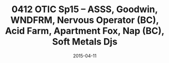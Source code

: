 ---
title: 0412 OTIC Sp15 – ASSS, Goodwin, WNDFRM, Nervous Operator (BC), Acid Farm, Apartment Fox, Nap (BC), Soft Metals Djs
date: 2015-04-11
---